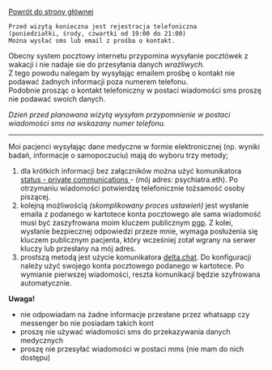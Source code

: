 <a href="https://gabinetpsychiatra.pl"> Powrót do strony głównej </a>
```
Przed wizytą konieczna jest rejestracja telefoniczna 
(poniedziałki, środy, czwartki od 19:00 do 21:00)
Można wysłać sms lub email z prośba o kontakt.
```
Obecny system pocztowy internetu przypomina wysyłanie pocztówek z wakacji i nie nadaje sie do przesyłania danych _wrażliwych._
<br>
Z tego powodu nalegam by wysyłając emailem prośbę o kontakt nie podawać żadnych informacji poza numerem telefonu.
<br>
Podobnie prosząc o kontakt telefoniczny w postaci wiadomości sms proszę nie podawać swoich danych.
<br>

_Dzień przed planowana wizytą wysyłam przypomnienie w postaci wiadomości sms na wskazany numer telefonu._
<br>
<hr>

Moi pacjenci wysyłając dane medyczne w formie elektronicznej (np. wyniki badań, informacje o samopoczuciu) mają do wyboru trzy metody;
1. dla krótkich informacji bez załączników można użyć komunikatora <a href="https://status.im/"> status - private communications </a> - (mój adres: psychiatra.eth). Po otrzymaniu wiadomości potwierdzę telefonicznie tożsamość osoby piszącej.
2. kolejną możliwością _(skomplikowany proces ustawień)_ jest wysłanie emaila z podanego w kartotece konta pocztowego ale sama wiadomość musi być zaszyfrowana moim kluczem publicznym  <a href="https://gabinetpsychiatra.pl/pgp"> pgp</a>. Z kolei, wysłanie bezpiecznej odpowiedzi przeze mnie, wymaga posłużenia się kluczem publicznym pacjenta, który wcześniej zotał wgrany na serwer kluczy lub przesłany na mój adres.
3. prostszą metodą jest użycie komunikatora [delta.chat](https://delta.chat/pl/). Do konfiguracji należy użyć swojego konta pocztowego podanego w kartotece. Po wymianie pierwszej wiadomości, reszta komunikacji będzie szyfrowana automatycznie.

__Uwaga!__
- nie odpowiadam na żadne informacje przesłane przez whatsapp czy messenger bo nie posiadam takich kont
- proszę nie używać wiadomości sms do przekazywania danych medycznych
- proszę nie przesyłać wiadomości w postaci mms (nie mam do nich dostępu)
